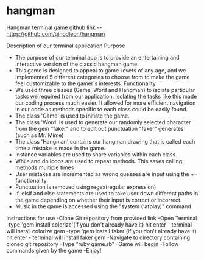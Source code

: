 # hangman
Hangman terminal game
github link -- https://github.com/ginodleon/hangman

Description of our terminal application
Purpose
- The purpose of our terminal app is to provide an entertaining and interactive version of the classic hangman game.
- This game is designed to appeal to game-lovers of any age, and we implemented 5 different categories to choose from
to make the game feel customizable to the gamer's interests.
Functionality
- We used three classes (Game, Word and Hangman) to isolate particular tasks we required from our application. Isolating the tasks like this made our coding process much easier. It allowed for more efficient navigation in our code as methods specific to each class could be easily found.
- The class 'Game' is used to initiate the game.
- The class 'Word' is used to generate our randomly selected character from the gem "faker" and to edit out punctuation "faker" generates (such as Mr. Mime)
- The class 'Hangman' contains our hangman drawing that is called each time a mistake is made in the game.
- Instance variables are used to share variables within each class.
- While and do loops are used to repeat methods. This saves calling methods multiple times
- User mistakes are incremented as wrong guesses are input using the += functionality
- Punctuation is removed using regex(regular expression)
- If, elsif and else statements are used to take user down different paths in the game depending on whether their input is correct or incorrect.
- Music in the game is accessed using the "system ('afplay)" command


Instructions for use
-Clone Git repository from provided link
-Open Terminal
-type 'gem install colorize'(if you don't already have it)
  hit enter - terminal will install colorize gem
-type 'gem install faker'(if you don't already have it)
  hit enter - terminal will install faker gem
-Navigate to directory containing cloned git repository
-Type "ruby game.rb"
-Game will begin
-Follow commands given by the game
-Enjoy!









